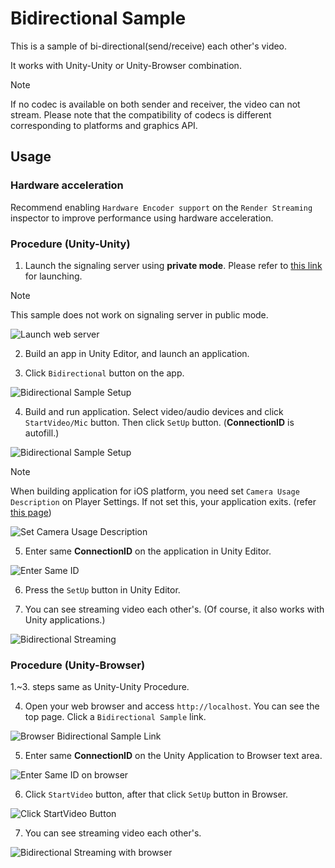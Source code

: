 # Bidirectional Sample

This is a sample of bi-directional(send/receive) each other's video.

It works with Unity-Unity or Unity-Browser combination.

> [!NOTE]
> If no codec is available on both sender and receiver, the video can not stream. Please note that the compatibility of codecs is different corresponding to platforms and graphics API.

## Usage

### Hardware acceleration 

Recommend enabling `Hardware Encoder support` on the `Render Streaming` inspector to improve performance using hardware acceleration.

### Procedure (Unity-Unity)

1) Launch the signaling server using **private mode**. Please refer to [this link](webapp.md) for launching.

> [!NOTE]
> This sample does not work on signaling server in public mode.

![Launch web server](images/launch_webserver_private_mode.png)

2) Build an app in Unity Editor, and launch an application.

3) Click `Bidirectional` button on the app.

![Bidirectional Sample Setup](images/open_bidirectional_scene.png)

4) Build and run application. Select video/audio devices and click `StartVideo/Mic` button. Then click `SetUp` button. (**ConnectionID** is autofill.)

![Bidirectional Sample Setup](images/sample_bidirectional_setup.png)

> [!NOTE]
> When building application for iOS platform, you need set `Camera Usage Description` on Player Settings.
> If not set this, your application exits. (refer [this page](https://developer.apple.com/library/archive/documentation/General/Reference/InfoPlistKeyReference/Articles/CocoaKeys.html#//apple_ref/doc/uid/TP40009251-SW24))

![Set Camera Usage Description](images/sample_bidirectional_camerausagedescription.png)

5) Enter same **ConnectionID** on the application in Unity Editor.

![Enter Same ID](images/sample_bidirectional_entersameid.png)

6) Press the `SetUp` button in Unity Editor.

7) You can see streaming video each other's. (Of course, it also works with Unity applications.)

![Bidirectional Streaming](images/sample_bidirectional_streaming.png)

### Procedure (Unity-Browser)

1.~3. steps same as Unity-Unity Procedure. 

4) Open your web browser and access `http://localhost`. You can see the top page. Click a `Bidirectional Sample` link.

![Browser Bidirectional Sample Link](images/browser_mainpage_bidirectional.png)

5) Enter same **ConnectionID** on the Unity Application to Browser text area.

![Enter Same ID on browser](images/sample_bidirectional_entersameid_browser.png)

6) Click `StartVideo` button, after that click `SetUp` button in Browser.

![Click StartVideo Button](images/browser_bidirectional_sample_startvideo.png)

7) You can see streaming video each other's.

![Bidirectional Streaming with browser](images/sample_bidirectional_streaming_with_browser.png)
